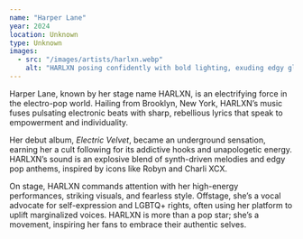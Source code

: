 ```yaml
---
name: "Harper Lane"
year: 2024
location: Unknown
type: Unknown
images: 
  - src: "/images/artists/harlxn.webp"
    alt: "HARLXN posing confidently with bold lighting, exuding edgy glamor"
---
```


Harper Lane, known by her stage name HARLXN, is an electrifying force in the electro-pop world. Hailing from Brooklyn, New York, HARLXN’s music fuses pulsating electronic beats with sharp, rebellious lyrics that speak to empowerment and individuality.

Her debut album, *Electric Velvet*, became an underground sensation, earning her a cult following for its addictive hooks and unapologetic energy. HARLXN’s sound is an explosive blend of synth-driven melodies and edgy pop anthems, inspired by icons like Robyn and Charli XCX.

On stage, HARLXN commands attention with her high-energy performances, striking visuals, and fearless style. Offstage, she’s a vocal advocate for self-expression and LGBTQ+ rights, often using her platform to uplift marginalized voices. HARLXN is more than a pop star; she’s a movement, inspiring her fans to embrace their authentic selves.
